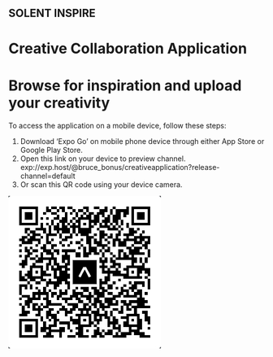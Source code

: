 ## SOLENT INSPIRE
# Creative Collaboration Application
# Browse for inspiration and upload your creativity

To access the application on a mobile device, follow these steps:

1.	Download ‘Expo Go’ on mobile phone device through either App Store or Google Play Store.
2.	Open this link on your device to preview channel. exp://exp.host/@bruce_bonus/creativeapplication?release-channel=default
3.	Or scan this QR code using your device camera.

![QR](assets/QR.jpg)
